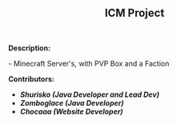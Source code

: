 <h2 style="text-align: center;"><strong>ICM Project</strong></h2>
<p>&nbsp;</p>
<p><strong>Description:</strong></p>
<p>- Minecraft Server's, with PVP Box and a Faction</p>
<p><strong>Contributors:</strong></p>
<ul>
<li><strong><em>Shurisko (Java Developer and Lead Dev)</em></strong></li>
<li><strong><em>Zomboglace (Java Developer)</em></strong></li>
<li><strong><em>Chocaaa (Website Developer)</em></strong></li>
</ul>
<p>&nbsp;</p>
